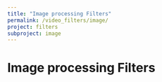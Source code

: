 ```yaml
---
title: "Image processing Filters"
permalink: /video_filters/image/
project: filters
subproject: image
---
```

# Image processing Filters